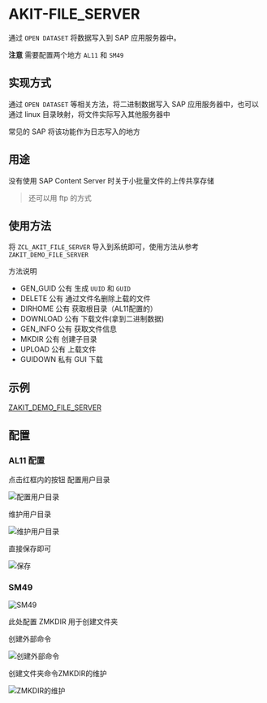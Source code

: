 # AKIT-FILE_SERVER

通过 `OPEN DATASET` 将数据写入到 SAP 应用服务器中。

**注意** 需要配置两个地方 `AL11` 和 `SM49`

## 实现方式

通过 `OPEN DATASET` 等相关方法，将二进制数据写入 SAP 应用服务器中，也可以通过 linux 目录映射，将文件实际写入其他服务器中

常见的 SAP 将该功能作为日志写入的地方

## 用途

没有使用 SAP Content Server 时关于小批量文件的上传共享存储

> 还可以用 ftp 的方式

## 使用方法

将 `ZCL_AKIT_FILE_SERVER` 导入到系统即可，使用方法从参考 `ZAKIT_DEMO_FILE_SERVER`

方法说明

- GEN_GUID 公有 生成 `UUID` 和 `GUID`
- DELETE   公有 通过文件名删除上载的文件
- DIRHOME  公有 获取根目录（AL11配置的）
- DOWNLOAD 公有 下载文件(拿到二进制数据)
- GEN_INFO 公有 获取文件信息
- MKDIR    公有 创建子目录
- UPLOAD   公有 上载文件
- GUIDOWN  私有 GUI 下载

## 示例

[ZAKIT_DEMO_FILE_SERVER](./ZAKIT_DEMO_FILE_SERVER.abap)

## 配置

### AL11 配置

点击红框内的按钮 配置用户目录

![配置用户目录](attachments/im20230529133341.png)

维护用户目录

![维护用户目录](attachments/im20230529133404.png)

直接保存即可

![保存](attachments/im20230529133246.png)

### SM49

![SM49](attachments/im20230529133438.png)

此处配置 ZMKDIR 用于创建文件夹

创建外部命令

![创建外部命令](attachments/im20230529133539.png)

创建文件夹命令ZMKDIR的维护

![ZMKDIR的维护](attachments/im20230529133559.png)
